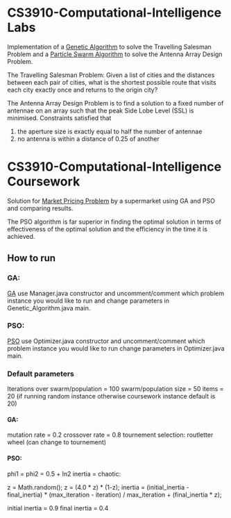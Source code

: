 # CS3910-Computational-Intelligence Labs


Implementation of a [Genetic Algorithm](https://github.com/Vanguard-Anon/GA-PSO-Algorithms/tree/master/src/tsp) to solve the Travelling Salesman Problem and a [Particle Swarm Algorithm](https://github.com/Vanguard-Anon/GA-PSO-Algorithms/tree/master/src/antenna) to solve the Antenna Array Design Problem.


The Travelling Salesman Problem: Given a list of cities and the distances between each pair of cities, what is the shortest possible route that visits each city exactly once and returns to the origin city?


The Antenna Array Design Problem is to find a solution to a fixed number of antennae on an array such that the peak Side Lobe Level (SSL) is minimised. Constraints satisfied that 
1. the aperture size is exactly equal to half the number of antennae
2. no antenna is within a distance of 0.25 of another



# CS3910-Computational-Intelligence Coursework

Solution for [Market Pricing Problem](https://github.com/Vanguard-Anon/GA-PSO-Algorithms/tree/master/src/com/pricing) by a supermarket using GA and PSO and comparing results.

The PSO algorithm is far superior in finding the optimal solution in terms of effectiveness of the optimal solution and the efficiency in the time it is achieved.


## How to run

### GA:
[GA](https://github.com/Vanguard-Anon/GA-PSO-Algorithms/tree/master/src/com/genetic) use Manager.java constructor and uncomment/comment which
problem instance you would like to run and change parameters in Genetic_Algorithm.java main.



### PSO:
[PSO](https://github.com/Vanguard-Anon/GA-PSO-Algorithms/tree/master/src/com/pso) use Optimizer.java constructor and uncomment/comment which
problem instance you would like to run change parameters in Optimizer.java main.


### Default parameters

Iterations over swarm/population = 100
swarm/population size = 50
items = 20 (if running random instance otherwise coursework instance default is 20)

#### GA:
mutation rate = 0.2
crossover rate = 0.8
tournement selection: routletter wheel (can change to tournement)

#### PSO:
phi1 = phi2 = 0.5 + ln2
inertia = chaotic:

z = Math.random();
z = (4.0 * z) * (1-z);
inertia = (initial_inertia - final_inertia) * (max_iteration - iteration) / max_iteration + (final_inertia * z);

initial inertia = 0.9
final inertia = 0.4



